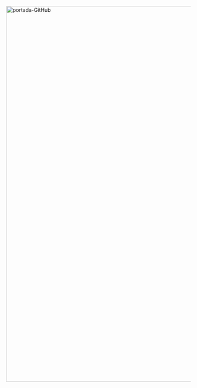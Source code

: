 <img width="1536" height="1024" alt="portada-GitHub" src="https://github.com/user-attachments/assets/3284f784-a8d1-4f4a-b2b6-12f17c726a1e" />

<!--
**Ana-C-Leiva/Ana-C-Leiva** is a ✨ _special_ ✨ repository because its `README.md` (this file) appears on your GitHub profile.

Here are some ideas to get you started:

- 🔭 I’m currently working on ...
- 🌱 I’m currently learning ...
- 👯 I’m looking to collaborate on ...
- 🤔 I’m looking for help with ...
- 💬 Ask me about ...
- 📫 How to reach me: ...
- 😄 Pronouns: ...
- ⚡ Fun fact: ...
-->
